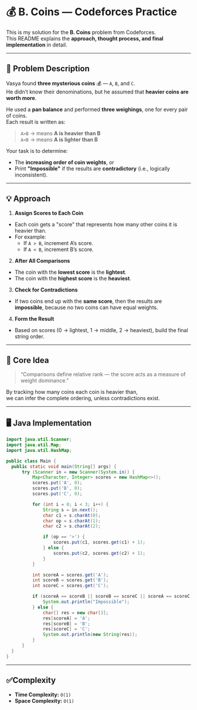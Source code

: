 # 💰 B. Coins — Codeforces Practice

This is my solution for the **B. Coins** problem from Codeforces.  
This README explains the **approach, thought process, and final implementation** in detail.

---

## 📄 Problem Description

Vasya found **three mysterious coins** 💰 — `A`, `B`, and `C`.  
He didn’t know their denominations, but he assumed that **heavier coins are worth more**.

He used a **pan balance** and performed **three weighings**, one for every pair of coins.  
Each result is written as:

> `A>B` → means **A is heavier than B**  
> `A<B` → means **A is lighter than B**

Your task is to determine:
- The **increasing order of coin weights**, or  
- Print **"Impossible"** if the results are **contradictory** (i.e., logically inconsistent).

---

## 💡 Approach

1. **Assign Scores to Each Coin**
 - Each coin gets a "score" that represents how many other coins it is heavier than.
 - For example:
   - If `A > B`, increment A’s score.
   - If `A < B`, increment B’s score.

2. **After All Comparisons**
 - The coin with the **lowest score** is the **lightest**.
 - The coin with the **highest score** is the **heaviest**.

3. **Check for Contradictions**
 - If two coins end up with the **same score**, then the results are **impossible**, because no two coins can have equal weights.

4. **Form the Result**
 - Based on scores (0 → lightest, 1 → middle, 2 → heaviest), build the final string order.

---

## 🧠 Core Idea

> “Comparisons define relative rank — the score acts as a measure of weight dominance.”

By tracking how many coins each coin is heavier than,  
we can infer the complete ordering, unless contradictions exist.

---

## 🖥️ Java Implementation

```java
import java.util.Scanner;
import java.util.Map;
import java.util.HashMap;

public class Main {
  public static void main(String[] args) {
      try (Scanner in = new Scanner(System.in)) {
          Map<Character, Integer> scores = new HashMap<>();
          scores.put('A', 0);
          scores.put('B', 0);
          scores.put('C', 0);

          for (int i = 0; i < 3; i++) {
              String s = in.next();
              char c1 = s.charAt(0);
              char op = s.charAt(1);
              char c2 = s.charAt(2);

              if (op == '>') {
                  scores.put(c1, scores.get(c1) + 1);
              } else {
                  scores.put(c2, scores.get(c2) + 1);
              }
          }

          int scoreA = scores.get('A');
          int scoreB = scores.get('B');
          int scoreC = scores.get('C');

          if (scoreA == scoreB || scoreB == scoreC || scoreA == scoreC) {
              System.out.println("Impossible");
          } else {
              char[] res = new char[3];
              res[scoreA] = 'A';
              res[scoreB] = 'B';
              res[scoreC] = 'C';
              System.out.println(new String(res));
          }
      }
  }
}
```
---
## ✅Complexity
- **Time Complexity:** `O(1)`
- **Space Complexity:** `O(1)`
